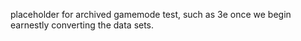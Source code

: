 placeholder for archived gamemode test, such as 3e once we begin earnestly converting the data sets.